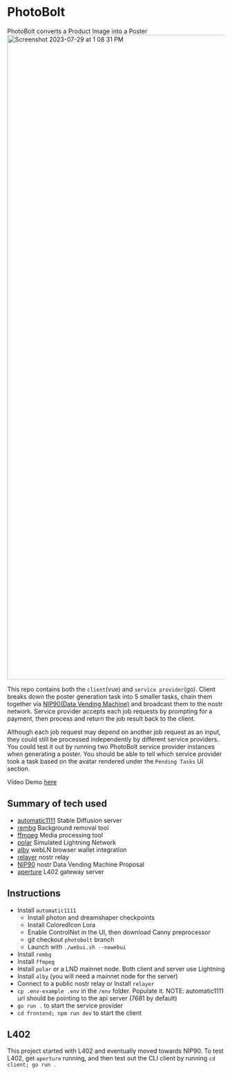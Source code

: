 # PhotoBolt
PhotoBolt converts a Product Image into a Poster
<img width="1494" alt="Screenshot 2023-07-29 at 1 08 31 PM" src="https://github.com/lnconsole/PhotoBolt/assets/43709958/b5673eef-9526-44d9-a4c0-b51d8c223f31">

This repo contains both the `client`(vue) and `service provider`(go). Client breaks down the poster generation task into 5 smaller tasks, chain them together via [NIP90(Data Vending Machine)](https://github.com/nostr-protocol/nips/blob/vending-machine/90.md) and broadcast them to the nostr network. Service provider accepts each job requests by prompting for a payment, then process and return the job result back to the client.

Although each job request may depend on another job request as an input, they could still be processed independently by different service providers. You could test it out by running two PhotoBolt service provider instances when generating a poster. You should be able to tell which service provider took a task based on the avatar rendered under the `Pending Tasks` UI section.

Video Demo [here]()

## Summary of tech used
- [automatic1111](https://github.com/AUTOMATIC1111/stable-diffusion-webui) Stable Diffusion server
- [rembg](https://github.com/danielgatis/rembg) Background removal tool
- [ffmpeg](https://ffmpeg.org/) Media processing tool
- [polar](https://github.com/jamaljsr/polar) Simulated Lightning Network
- [alby](https://getalby.com/#alby-extension) webLN browser wallet integration
- [relayer](https://github.com/fiatjaf/relayer) nostr relay
- [NIP90](https://github.com/nostr-protocol/nips/blob/vending-machine/90.md) nostr Data Vending Machine Proposal
- [aperture](https://github.com/lightninglabs/aperture) L402 gateway server

## Instructions
- Install `automatic1111`
  - Install photon and dreamshaper checkpoints
  - Install ColoredIcon Lora
  - Enable ControlNet in the UI, then download Canny preprocessor
  - git checkout `photobolt` branch
  - Launch with `./webui.sh --nowebui`
- Install `rembg`
- Install `ffmpeg`
- Install `polar` or a LND mainnet node. Both client and server use Lightning
- Install `alby` (you will need a mainnet node for the server)
- Connect to a public nostr relay or Install `relayer`
- `cp .env-example .env` in the `/env` folder. Populate it. NOTE: automatic1111 url should be pointing to the api server (7681 by default)
- `go run .` to start the service provider
- `cd frontend; npm run dev` to start the client

## L402
This project started with L402 and eventually moved towards NIP90. To test L402, get `aperture` running, and then test out the CLI client by running `cd client; go run .`
